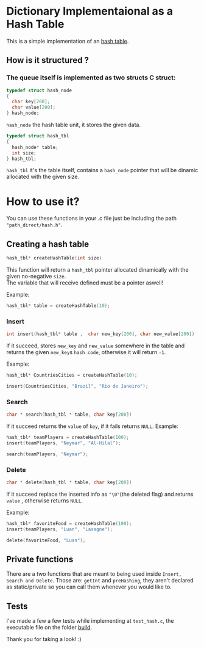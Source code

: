# Dictionary Implementaional as a Hash Table

This is a simple implementation of an [hash table](/data_structs/hash_table/simple_hash.c). 

## How is it structured ?

### The queue itself is implemented as two structs C struct:

```C
typedef struct hash_node
{
  char key[200];
  char value[200];
} hash_node;
```
`hash_node` the hash table unit, it stores the given data.

```C
typedef struct hash_tbl
{
  hash_node* table;
  int size;
} hash_tbl;

```

`hash_tbl` it's the table itself, contains a `hash_node` pointer that will be dinamic allocated with the given size.

# How to use it?

You can use these functions in your .c file just be including the path `"path_direct/hash.h"`.

## Creating a hash table

```C
hash_tbl* createHashTable(int size)
```
This function will return a `hash_tbl` pointer allocated dinamically with the given no-negative `size`.   
The variable that will receive defined must be a pointer aswell!

Example:
```C
hash_tbl* table = createHashTable(10);
```

### Insert
```C
int insert(hash_tbl* table ,  char new_key[200], char new_value[200])
```
If it succeed, stores `new_key` and `new_value` somewhere in the table and returns the given `new_key`s `hash code`, otherwise it will return `-1`.

Example:
```C
hash_tbl* CountriesCities = createHashTable(10);

insert(CountriesCities, "Brazil", "Rio de Janeiro");
```

### Search
```C
char * search(hash_tbl * table, char key[200])
```
If it succeed returns the `value` of `key`, if it fails returns `NULL`.
Example:
```C
hash_tbl* teamPlayers = createHashTable(100);
insert(teamPlayers, "Neymar", "Al-Hilal");

search(teamPlayers, "Neymar");

```
### Delete
```C
char * delete(hash_tbl * table, char key[200])
```
If it succeed replace the inserted info as `"\0"`(the deleted flag) and returns `value` , otherwise returns `NULL`.

Example:
```C
hash_tbl* favoriteFood = createHashTable(100);
insert(teamPlayers, "Luan", "Lasagne");

delete(favoriteFood, "Luan");
```
## Private functions
There are a two functions that are meant to being used inside `Insert, Search and Delete`.
Those are: `getInt` and `preHashing`, they aren't declared as static/private so you can call them whenever you would like to.

## Tests

I've made a few a few tests while implementing at `test_hash.c`, the executable file on the folder [build](/data_structs/build/).

Thank you for taking a look! :)
